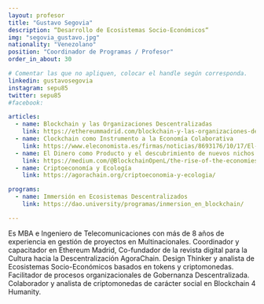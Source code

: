 ```yaml
---
layout: profesor
title: "Gustavo Segovia"
description: “Desarrollo de Ecosistemas Socio-Económicos“
img: "segovia_gustavo.jpg"
nationality: "Venezolano"
position: "Coordinador de Programas / Profesor"
order_in_about: 30

# Comentar las que no apliquen, colocar el handle según corresponda.
linkedin: gustavosegovia
instagram: sepu85
twitter: sepu85
#facebook:

articles:
  - name: Blockchain y las Organizaciones Descentralizadas
    link: https://ethereummadrid.com/blockchain-y-las-organizaciones-descentralizadas/
  - name: Clockchain como Instrumento a la Economía Colaborativa
    link: https://www.eleconomista.es/firmas/noticias/8693176/10/17/El-Blockchain-como-instrumento-de-la-Economia-Colaborativa.html
  - name: El Dinero como Producto y el descubrimiento de nuevos nichos de mercado.
    link: https://medium.com/@BlockchainOpenL/the-rise-of-the-economies-as-a-service-e6e6daa214d1
  - name: Criptoeconomía y Ecología
    link: https://agorachain.org/criptoeconomia-y-ecologia/

programs:
  - name: Immersión en Ecosistemas Descentralizados
    link: https://dao.university/programas/inmersion_en_blockchain/

---
```



Es MBA e Ingeniero de Telecomunicaciones con más de 8 años de experiencia en gestión de proyectos en Multinacionales. Coordinador y capacitador en Ethereum Madrid, Co-fundador de la revista digital para la Cultura hacia la Descentralización AgoraChain. Design Thinker y analista de Ecosistemas Socio-Económicos basados en tokens y criptomonedas. Facilitador de procesos organizacionales de Gobernanza Descentralizada. Colaborador y analista de criptomonedas de carácter social en Blockchain 4 Humanity.
